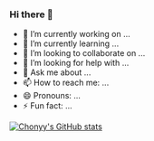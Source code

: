 ### Hi there 👋

- 🔭 I’m currently working on ...
- 🌱 I’m currently learning ...
- 👯 I’m looking to collaborate on ...
- 🤔 I’m looking for help with ...
- 💬 Ask me about ...
- 📫 How to reach me: ...
- 😄 Pronouns: ...
- ⚡ Fun fact: ...

[![Chonyy's GitHub stats](https://github-readme-stats.vercel.app/api?username=chonyy)](https://github.com/anuraghazra/github-readme-stats)
